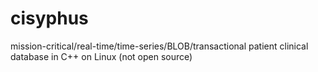 # cisyphus
mission-critical/real-time/time-series/BLOB/transactional patient clinical database in C++ on Linux (not open source)
